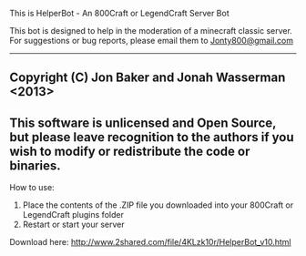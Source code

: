 This is HelperBot - An 800Craft or LegendCraft Server Bot

This bot is designed to help in the moderation of a minecraft classic server.
For suggestions or bug reports, please email them to Jonty800@gmail.com

--------------------------------------------------------
Copyright (C) Jon Baker and Jonah Wasserman <2013>
--------------------------------------------------------
This software is unlicensed and Open Source, but please 
leave recognition to the authors if you wish to modify 
or redistribute the code or binaries.
--------------------------------------------------------

How to use:

1. Place the contents of the .ZIP file you downloaded into your 800Craft or LegendCraft plugins folder
2. Restart or start your server

Download here: http://www.2shared.com/file/4KLzk10r/HelperBot_v10.html